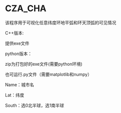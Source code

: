 # CZA_CHA

该程序用于可视化任意纬度环地平弧和环天顶弧的可见情况

C++版本:

提供exe文件

python版本：

zip为打包好的exe文件(需要python环境)

也可运行.py文件（需要matplotlib和numpy）

Name：城市名

Lat：纬度

South：选0北半球，选1南半球

